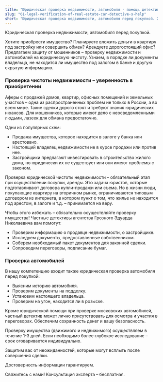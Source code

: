 ```yaml
---
title: "Юридическая проверка недвижимости, автомобиля - помощь детектива"
slug: "61-legal-verification-of-real-estate-car-detective-s-help"
short: "Юридическая проверка недвижимости, автомобиля перед покупкой. Хотите приобрести имущество или арендовать дорогостоящий офис? Мы предложим защиту от мошенников."
---
```


Юридическая проверка недвижимости, автомобиля перед покупкой.

Хотите приобрести имущество? Планируете вложить деньги в квартиру под застройку или совершить обмен? Арендуете дорогостоящий офис? Предлагаем защиту от мошенников – проверку недвижимости и автомобилей на юридическую чистоту. Узнаем, в порядке ли документы владельца, не находится ли имущество под залогом в банке и другую скрытую информацию.

### Проверка чистоты недвижимости – уверенность в приобретении

Аферы с продажей домов, квартир, офисных помещений и земельных участков – одна из распространенных проблем не только в России, а во всем мире. Такие сделки дорого стоят и требуют знания юридических нюансов. Для мошенников, которые имеют дело с неосведомленными людьми, лазеек для обмана предостаточно.

Одни из популярных схем:

- Продажа имущества, которое находится в залоге у банка или арестовано.
- Настоящий владелец недвижимости не в курсе продажи или против нее.
- Застройщики предлагают инвестировать в строительство жилого дома, но юридически их не существует или они имеют проблемы с законом.

Проверка юридической чистоты недвижимости – обязательный этап при осуществлении покупки, аренды. Это задача юристов, которые подготавливают договора купли-продажи или съема. Но в жизни люди, покупающие квартиру на вторичном рынке, ограничиваются типовым договором из интернета, в котором пункт о том, что жилье не находится под арестом, в залоге и т.д. – принимается на веру.

Чтобы этого избежать – обязательно осуществляйте проверку имущества! Частные детективы агентства Грозного Эдуарда Николаевича вам помогут:

- Проверим информацию о продавце недвижимости, о застройщике.
- Исследуем документы, предоставленные собственником.
- Соберем необходимый пакет документов для законной сделки.
- Сопроводим переговоры, подписание бумаг.

### Проверка автомобилей

В нашу компетенцию входит также юридическая проверка автомобиля перед покупкой:

- Выясним историю автомобиля.
- Проверим документы на подделку.
- Установим настоящего владельца.
- Проверим на угон, находится ли в розыске.

Кроме юридической помощи при проверке московских автомобилей, частный детектив может лично присутствовать для осмотра и участия в переговорах. Обеспечим сохранность денег и вашу безопасность.

Проверку имущества (движимого и недвижимого) осуществляем в течение 1-3 дней. Если необходимо более глубокое исследование – срок оговаривается индивидуально.

Защитим вас от неожиданностей, которые могут всплыть после совершения сделки.

Достоверность информации гарантируем.

Свяжитесь с нами! Консультация эксперта – бесплатная.
